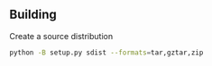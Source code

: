## Building

Create a source distribution

```bash
python -B setup.py sdist --formats=tar,gztar,zip
```
